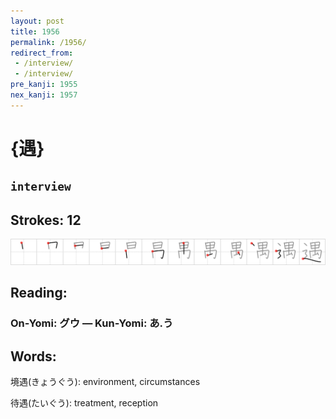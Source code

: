 ```yaml
---
layout: post
title: 1956
permalink: /1956/
redirect_from:
 - /interview/
 - /interview/
pre_kanji: 1955
nex_kanji: 1957
---
```


# {遇}

## `interview`

## Strokes: 12

<div class="stroke"><img src="../images/E98187.png" /></div>

## Reading:

### On-Yomi: グウ &mdash; Kun-Yomi: あ.う

## Words:

境遇(きょうぐう): environment, circumstances

待遇(たいぐう): treatment, reception
